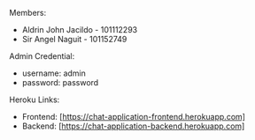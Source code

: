 Members:
  - Aldrin John Jacildo - 101112293
  - Sir Angel Naguit - 101152749

Admin Credential:
- username: admin
- password: password

Heroku Links:
- Frontend: [https://chat-application-frontend.herokuapp.com]
- Backend: [https://chat-application-backend.herokuapp.com]
